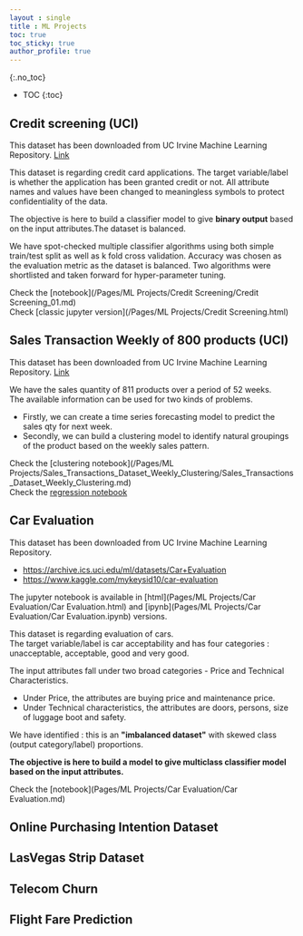 ```yaml
---
layout : single
title : ML Projects
toc: true
toc_sticky: true
author_profile: true
---
```



{:.no_toc}  


* TOC
{:toc}  

## Credit screening (UCI)
This dataset has been downloaded from UC Irvine Machine Learning Repository. [Link](https://archive.ics.uci.edu/ml/datasets/Credit+Approval)

This dataset is regarding credit card applications.
The target variable/label is whether the application has been granted credit or not.
All attribute names and values have been changed to meaningless symbols to protect confidentiality of the data.

The objective is here to build a classifier model to give **binary output** based on the input attributes.The dataset is balanced.

We have spot-checked multiple classifier algorithms using both simple train/test split as well as k fold cross validation.
Accuracy was chosen as the evaluation metric as the dataset is balanced. Two algorithms were shortlisted and taken forward for hyper-parameter tuning.

Check the [notebook](/Pages/ML Projects/Credit Screening/Credit Screening_01.md)  
Check [classic jupyter version](/Pages/ML Projects/Credit Screening.html)


## Sales Transaction Weekly of 800 products (UCI)

This dataset has been downloaded from UC Irvine Machine Learning Repository. [Link](https://archive.ics.uci.edu/ml/datasets/Sales_Transactions_Dataset_Weekly)  

We have the sales quantity of 811 products over a period of 52 weeks.  
The available information can be used for two kinds of problems.

- Firstly, we can create a time series forecasting model to predict the sales qty for next week.
- Secondly, we can build a clustering model to identify natural groupings of the product based on the weekly sales pattern.

Check the [clustering notebook](/Pages/ML Projects/Sales_Transactions_Dataset_Weekly_Clustering/Sales_Transactions_Dataset_Weekly_Clustering.md)  
Check the [regression notebook](/assets/scripts/Sales_Transactions_Dataset_Weekly_Clustering/Sales_Transactions_Dataset_Weekly_Clustering)

## Car Evaluation

This dataset has been downloaded from  UC Irvine Machine Learning Repository.  
- <https://archive.ics.uci.edu/ml/datasets/Car+Evaluation>  
- <https://www.kaggle.com/mykeysid10/car-evaluation>

The jupyter notebook is available in [html](Pages/ML Projects/Car Evaluation/Car Evaluation.html) and [ipynb](Pages/ML Projects/Car Evaluation/Car Evaluation.ipynb) versions.

This dataset is regarding evaluation of cars.  
The target variable/label is car acceptability and has four categories : unacceptable, acceptable, good and very good.


The input attributes fall under two broad categories - Price and Technical Characteristics.  
- Under Price, the attributes are buying price and maintenance price.  
- Under Technical characteristics, the attributes are doors, persons, size of luggage boot and safety.

We have identified : this is an **"imbalanced dataset"** with skewed class (output category/label) proportions.
  
**The objective is here to build a model to give multiclass classifier model based on the input attributes.**  

Check the [notebook](Pages/ML Projects/Car Evaluation/Car Evaluation.md)


## Online Purchasing Intention Dataset




## LasVegas Strip Dataset




## Telecom Churn






## Flight Fare Prediction
